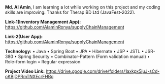 **Md. Al Amin**,
I am learning a lot while working on this project 
and my coding skills are improving. Thanks for 
Therap BD Ltd (JavaFest-2022).

**Link-1(Inventory Management App):** 
https://github.com/AlaminRonya/supplyChainManagement

**Link-2(User App):** 
https://github.com/AlaminRonya/supplyChainManagement

**Technology:**
  • Java 
  • Spring Boot
  • JPA 
  • Hibernate 
  • JSP
  • JSTL
  • JSR-380
  • Spring Security
  • Combinator-Pattern (Form validation manual) 
  • Role-form login
  • Regular expression
  

**Project Video Link:** https://drive.google.com/drive/folders/1axkpx5juJ-sCd-oKBjDPRmTNXEcrFHBg
